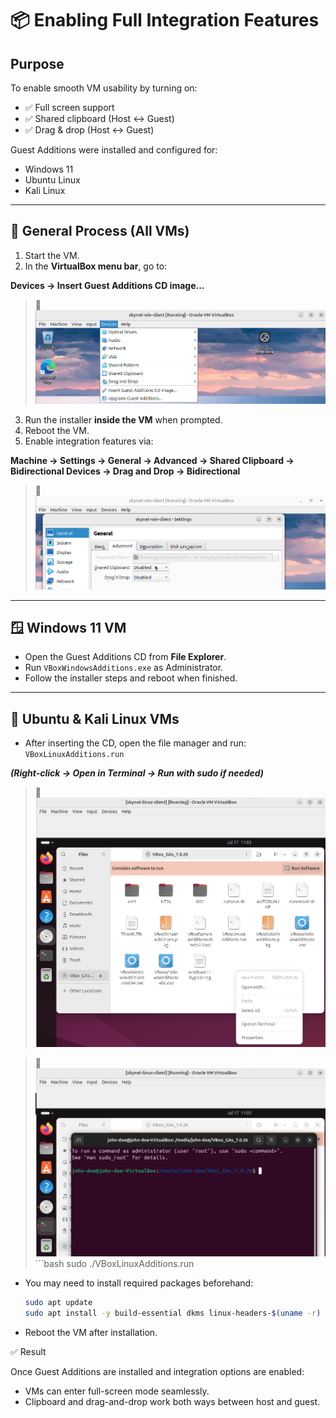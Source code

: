 # 📦 Enabling Full Integration Features

## Purpose

To enable smooth VM usability by turning on:

- ✅ Full screen support  
- ✅ Shared clipboard (Host ↔ Guest)  
- ✅ Drag & drop (Host ↔ Guest)

Guest Additions were installed and configured for:

- Windows 11  
- Ubuntu Linux  
- Kali Linux  

---

## 🧰 General Process (All VMs)

1. Start the VM.
2. In the **VirtualBox menu bar**, go to:  

**Devices → Insert Guest Additions CD image...**
> 📸 ![Insert Guest Additions CD image](04_snapshots/insertcdimage.png)
3. Run the installer **inside the VM** when prompted.
4. Reboot the VM.
5. Enable integration features via:

**Machine → Settings → General → Advanced → Shared Clipboard → Bidirectional
Devices → Drag and Drop → Bidirectional**

> 📸 ![Integration](04_snapshots/integration.png)

---

## 🪟 Windows 11 VM

- Open the Guest Additions CD from **File Explorer**.
- Run `VBoxWindowsAdditions.exe` as Administrator.
- Follow the installer steps and reboot when finished.

---

## 🐧 Ubuntu & Kali Linux VMs

- After inserting the CD, open the file manager and run:  
 `VBoxLinuxAdditions.run`

***(Right-click → Open in Terminal → Run with sudo if needed)***
> 📸 ![Open in Terminal](04_snapshots/openterminal.png)

> 📸 ![Terminal](04_snapshots/terminal.png)
     ```bash
     sudo ./VBoxLinuxAdditions.run

- You may need to install required packages beforehand:
    ```bash
    sudo apt update
    sudo apt install -y build-essential dkms linux-headers-$(uname -r)

- Reboot the VM after installation.

✅ Result

Once Guest Additions are installed and integration options are enabled:

- VMs can enter full-screen mode seamlessly.
- Clipboard and drag-and-drop work both ways between host and guest.
